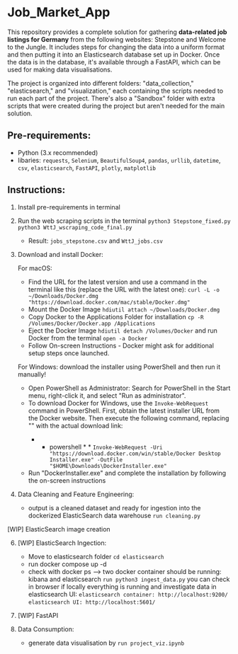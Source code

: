 # Job_Market_App

This repository provides a complete solution for gathering **data-related job listings for Germany** from the following websites: Stepstone and Welcome to the Jungle. It includes steps for changing the data into a uniform format and then putting it into an Elasticsearch database set up in Docker. Once the data is in the database, it's available through a FastAPI, which can be used for making data visualisations.

The project is organized into different folders: "data_collection," "elasticsearch," and "visualization," each containing the scripts needed to run each part of the project. There's also a "Sandbox" folder with extra scripts that were created during the project but aren't needed for the main solution.


## **Pre-requirements:**
- Python (3.x recommended)
- libaries: ```requests```, ```Selenium```, ```BeautifulSoup4```, ```pandas```, ```urllib```, ```datetime```, ```csv```, ```elasticsearch```, ```FastAPI```, ```plotly```, ```matplotlib```


## **Instructions:**

1. Install pre-requirements in terminal
2. Run the web scraping scripts in the terminal ```python3 Stepstone_fixed.py``` ```python3 WttJ_wscraping_code_final.py```
    - Result: ```jobs_stepstone.csv``` and ```WttJ_jobs.csv```
4. Download and install Docker:

   For macOS:
    - Find the URL for the latest version and use a command in the terminal like this (replace the URL with the latest one):
      ```curl -L -o ~/Downloads/Docker.dmg "https://download.docker.com/mac/stable/Docker.dmg"```
    - Mount the Docker Image ```hdiutil attach ~/Downloads/Docker.dmg```
    - Copy Docker to the Applications Folder for installation ```cp -R /Volumes/Docker/Docker.app /Applications```
    - Eject the Docker Image ```hdiutil detach /Volumes/Docker``` and run Docker from the terminal ```open -a Docker```
    - Follow On-screen Instructions - Docker might ask for additional setup steps once launched.
  
   For Windows:
   download the installer using PowerShell and then run it manually!
    - Open PowerShell as Administrator: Search for PowerShell in the Start menu, right-click it, and select "Run as administrator".
    - To download Docker for Windows, use the ```Invoke-WebRequest``` command in PowerShell. First, obtain the latest installer URL from the Docker website.       Then execute the following command, replacing "<URL>" with the actual download link:
      * * powershell * * ```Invoke-WebRequest -Uri   "https://download.docker.com/win/stable/Docker Desktop Installer.exe" -OutFile   "$HOME\Downloads\DockerInstaller.exe"```
    - Run "DockerInstaller.exe" and complete the installation by following the on-screen instructions

5. Data Cleaning and Feature Engineering:
    - output is a cleaned dataset and ready for ingestion into the dockerized ElasticSearch data warehouse
        ```run cleaning.py```

[WIP] ElasticSearch image creation

6. [WIP] ElasticSearch Ingection:
    - Move to elasticsearch folder ```cd elasticsearch```
    - run docker compose up -d
    - check with docker ps --> two docker container should be running: kibana and elasticsearch ```run python3 ingest_data.py```
      you can check in browser if locally everything is running and investigate data in elasticsearch UI:
       ```elasticsearch container: http://localhost:9200/```
       ```elasticsearch UI: http://localhost:5601/```

7. [WIP] FastAPI 
8. Data Consumption:
     - generate data visualisation by ```run project_viz.ipynb```
